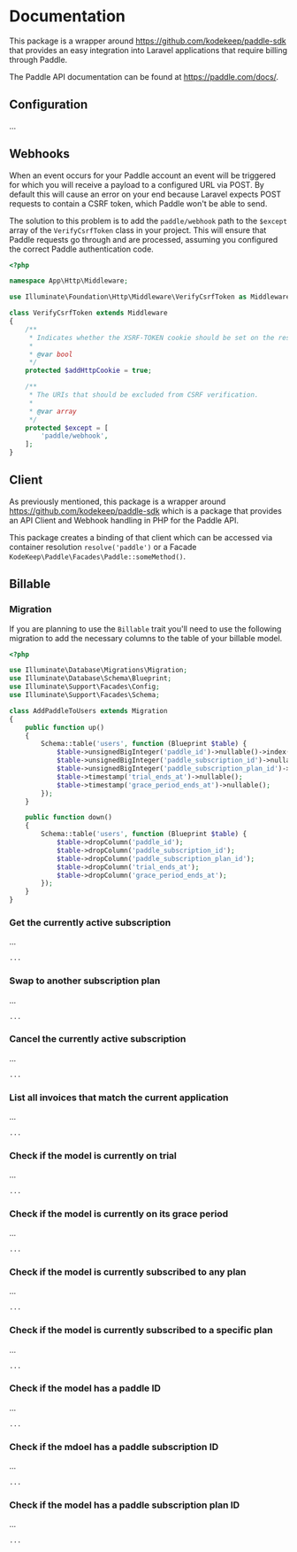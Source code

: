 # Documentation

This package is a wrapper around https://github.com/kodekeep/paddle-sdk that provides an easy integration into Laravel applications that require billing through Paddle.

The Paddle API documentation can be found at https://paddle.com/docs/.

## Configuration

...

## Webhooks

When an event occurs for your Paddle account an event will be triggered for which you will receive a payload to a configured URL via POST. By default this will cause an error on your end because Laravel expects POST requests to contain a CSRF token, which Paddle won't be able to send.

The solution to this problem is to add the `paddle/webhook` path to the `$except` array of the `VerifyCsrfToken` class in your project. This will ensure that Paddle requests go through and are processed, assuming you configured the correct Paddle authentication code.

```php
<?php

namespace App\Http\Middleware;

use Illuminate\Foundation\Http\Middleware\VerifyCsrfToken as Middleware;

class VerifyCsrfToken extends Middleware
{
    /**
     * Indicates whether the XSRF-TOKEN cookie should be set on the response.
     *
     * @var bool
     */
    protected $addHttpCookie = true;

    /**
     * The URIs that should be excluded from CSRF verification.
     *
     * @var array
     */
    protected $except = [
        'paddle/webhook',
    ];
}
```

## Client

As previously mentioned, this package is a wrapper around https://github.com/kodekeep/paddle-sdk which is a package that provides an API Client and Webhook handling in PHP for the Paddle API.

This package creates a binding of that client which can be accessed via container resolution `resolve('paddle')` or a Facade `KodeKeep\Paddle\Facades\Paddle::someMethod()`.

## Billable

### Migration

If you are planning to use the `Billable` trait you'll need to use the following migration to add the necessary columns to the table of your billable model.

```php
<?php

use Illuminate\Database\Migrations\Migration;
use Illuminate\Database\Schema\Blueprint;
use Illuminate\Support\Facades\Config;
use Illuminate\Support\Facades\Schema;

class AddPaddleToUsers extends Migration
{
    public function up()
    {
        Schema::table('users', function (Blueprint $table) {
            $table->unsignedBigInteger('paddle_id')->nullable()->index();
            $table->unsignedBigInteger('paddle_subscription_id')->nullable()->index();
            $table->unsignedBigInteger('paddle_subscription_plan_id')->nullable()->index();
            $table->timestamp('trial_ends_at')->nullable();
            $table->timestamp('grace_period_ends_at')->nullable();
        });
    }

    public function down()
    {
        Schema::table('users', function (Blueprint $table) {
            $table->dropColumn('paddle_id');
            $table->dropColumn('paddle_subscription_id');
            $table->dropColumn('paddle_subscription_plan_id');
            $table->dropColumn('trial_ends_at');
            $table->dropColumn('grace_period_ends_at');
        });
    }
}
```

### Get the currently active subscription

...

```php
...
```

### Swap to another subscription plan

...

```php
...
```

### Cancel the currently active subscription

...

```php
...
```

### List all invoices that match the current application

...

```php
...
```

### Check if the model is currently on trial

...

```php
...
```

### Check if the model is currently on its grace period

...

```php
...
```

### Check if the model is currently subscribed to any plan

...

```php
...
```

### Check if the model is currently subscribed to a specific plan

...

```php
...
```

### Check if the model has a paddle ID

...

```php
...
```

### Check if the mdoel has a paddle subscription ID

...

```php
...
```

### Check if the model has a paddle subscription plan ID

...

```php
...
```
